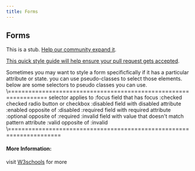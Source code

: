 ```yaml
---
title: Forms
---
```

## Forms

This is a stub. <a href='https://github.com/freecodecamp/guides/tree/master/src/pages/css/forms/index.md' target='_blank' rel='nofollow'>Help our community expand it</a>.

<a href='https://github.com/freecodecamp/guides/blob/master/README.md' target='_blank' rel='nofollow'>This quick style guide will help ensure your pull request gets accepted</a>.

<!-- The article goes here, in GitHub-flavored Markdown. Feel free to add YouTube videos, images, and CodePen/JSBin embeds  -->
Sometimes you may want to style a form specificfically if it has a particular attribute or state. you can use pseudo-classes to select those elements. below are some selectors to pseudo classes you can use.
\\=================================================================
selector           applies to
:focus            field that has focus
:checked          checked radio button or checkbox
:disabled         field with disabled attribute
:enabled          opposite of :disabled
:required         field with required attribute
:optional         opposite of :required
:invalid          field with value that doesn't match pattern attribute
:valid            opposite of :invalid
\\=====================================================================
#### More Information:
<!-- Please add any articles you think might be helpful to read before writing the article -->
visit <a href="https://www.w3schools.com/css/css_form.asp">W3schools</a> for more


